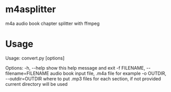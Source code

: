 m4asplitter
===========

m4a audio book chapter splitter with ffmpeg

Usage
===========

Usage: convert.py [options]

Options:
  -h, --help            show this help message and exit
  -f FILENAME, --filename=FILENAME
                        audio book input file, .m4a file for example
  -o OUTDIR, --outdir=OUTDIR
                        where to put .mp3 files for each section, if not
                        provided current directory will be used
